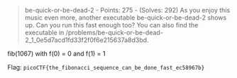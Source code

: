 > be-quick-or-be-dead-2 - Points: 275 - (Solves: 292)
> As you enjoy this music even more, another executable be-quick-or-be-dead-2 shows up. Can you run this fast enough too? You can also find the executable in /problems/be-quick-or-be-dead-2_1_0e5d7acd1fd33f2f0f6e215637a8d3bd.

fib(1067) with f(0) = 0 and f(1) = 1

Flag: `picoCTF{the_fibonacci_sequence_can_be_done_fast_ec58967b}`
